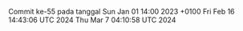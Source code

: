 Commit ke-55 pada tanggal Sun Jan 01 14:00 2023 +0100
Fri Feb 16 14:43:06 UTC 2024
Thu Mar  7 04:10:58 UTC 2024
